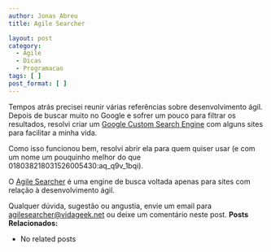 ```yaml
---
author: Jonas Abreu
title: Agile Searcher

layout: post
category:
  - Agile
  - Dicas
  - Programacao
tags: [ ]
post_format: [ ]
---
```

Tempos atrás precisei reunir várias referências sobre desenvolvimento ágil. Depois de buscar muito no Google e sofrer um pouco para filtrar os resultados, resolvi criar um [Google Custom Search Engine][1] com alguns sites para facilitar a minha vida.

Como isso funcionou bem, resolvi abrir ela para quem quiser usar (e com um nome um pouquinho melhor do que 018038218031526005430:aq\_q9v\_1bqi).

O [Agile Searcher][2] é uma engine de busca voltada apenas para sites com relação à desenvolvimento ágil.

Qualquer dúvida, sugestão ou angustia, envie um email para agilesearcher@vidageek.net ou deixe um comentário neste post. 
**Posts Relacionados:** 
*   No related posts












 [1]: http://www.google.com/cse
 [2]: http://www.agilesearcher.com





